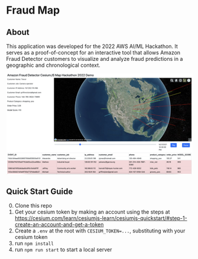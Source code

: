 # Fraud Map

## About
This application was developed for the 2022 AWS AI/ML Hackathon. It serves as a proof-of-concept for an interactive tool that allows
Amazon Fraud Detector customers to visualize and analyze fraud predictions in a geographic and chronological context.

![Application Screenshot](appScreenshot.png)


## Quick Start Guide
0. Clone this repo
1. Get your cesium token by making an account using the steps at https://cesium.com/learn/cesiumjs-learn/cesiumjs-quickstart/#step-1-create-an-account-and-get-a-token
2. Create a `.env` at the root with `CESIUM_TOKEN=...`, substituting with your cesium token
3. run `npm install`
4. run `npm run start` to start a local server
